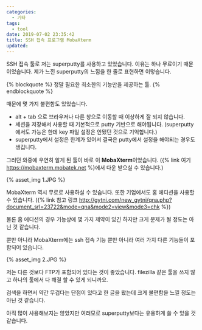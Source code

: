 ```yaml
---
categories:
  - 기타
tags:
  - tool
date: 2019-07-02 23:35:42
title: SSH 접속 프로그램 MobaXterm
updated:
---
```


SSH 접속 툴로 저는 superputty를 사용하고 있었습니다. 이유는 하나 무료이기 때문이었습니다.
제가 느낀 superputty의 느낌을 한 줄로 표현하면 이렇습니다.

{% blockquote %}
    정말 필요한 최소한의 기능만을 제공하는 툴.
{% endblockquote %}

때문에 몇 가지 불편함도 있었습니다.

- alt + tab 으로 브라우저나 다른 창으로 이동할 때 이상하게 잘 되지 않습니다.
- 세션을 저장해서 사용할 때 기본적으로 putty 기반으로 해야됩니다.
    (superputty에서도 가능은 한데 key 파일 설정은 안됐던 것으로 기억합니다.)
- superputty에서 설정은 한계가 있어서 결국은 putty에서 설정을 해야되는 경우도 생깁니다.

그러던 와중에 우연히 알게 된 툴이 바로 이 **MobaXterm**이었습니다.
({% link 여기 https://mobaxterm.mobatek.net %}에서 다운 받으실 수 있습니다.)

{% asset_img 1.JPG %}

MobaXterm 역시 무료로 사용하실 수 있습니다. 또한 기업에서도 홈 에디션을 사용할 수 있습니다.
({% link 참고 링크 http://gytni.com/new_gytni/qna.php?document_srl=23722&mode=qna&mode2=view&mode3=chk %})

물론 홈 에디션의 경우 기능상에 몇 가지 제약이 있긴 하지만 크게 문제가 될 정도는 아닌 것 같습니다.

뿐만 아니라 MobaXterm에는 ssh 접속 기능 뿐만 아니라 여러 가지 다른 기능들이 포함되어 있습니다.

{% asset_img 2.JPG %}

저는 다른 것보다 FTP가 포함되어 있다는 것이 좋았습니다. filezilla 같은 툴을 쓰지 않고 하나의 툴에서 다 해결 할 수 있게 되니까요.

검색을 하면서 약간 무겁다는 단점이 있다고 한 글을 봤는데 크게 불편함을 느낄 정도는 아닌 것 같습니다.

아직 많이 사용해보지는 않았지만 여러모로 superputty보다는 유용하게 쓸 수 있을 것 같습니다.